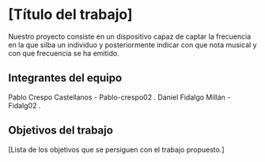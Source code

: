 # [Título del trabajo]
Nuestro proyecto consiste en un dispositivo capaz de captar la frecuencia en la que silba un individuo y posteriormente indicar con que nota musical y con que frecuencia se ha emitido.

## Integrantes del equipo
Pablo Crespo Castellanos - Pablo-crespo02 .
Daniel Fidalgo Millán - Fidalg02 .


## Objetivos del trabajo

[Lista de los objetivos que se persiguen con el trabajo propuesto.]
